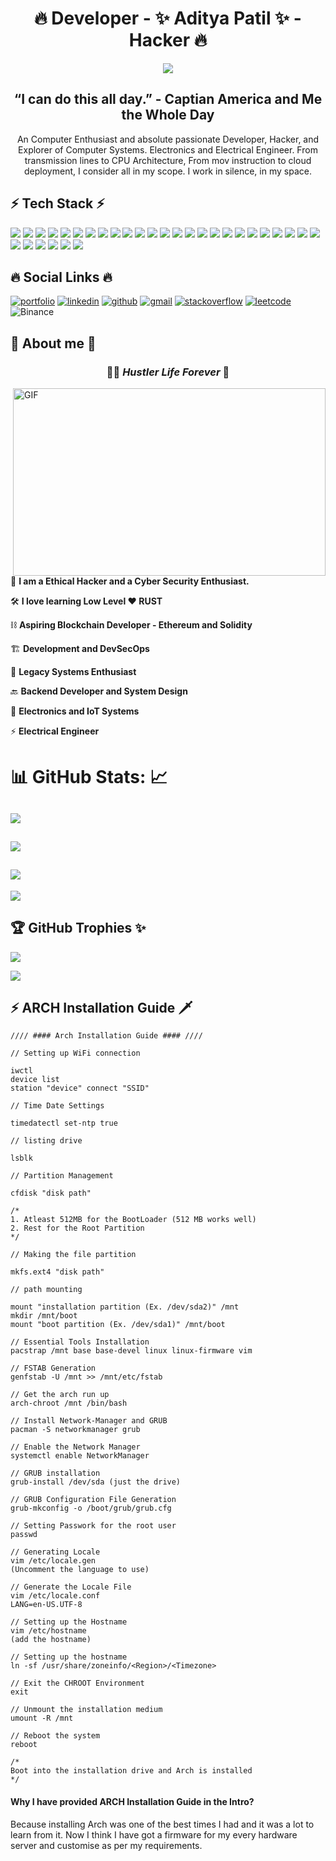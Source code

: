 <h1 align=center> 🔥 Developer - ✨ Aditya Patil ✨  - Hacker 🔥 </h1>

<p align=center>
<img src="https://media.tenor.com/phzTPEhdWXMAAAAC/avengers-captain-america.gif">
</p>

<h2 align=center> “I can do this all day.” - Captian America and Me the Whole Day </h2>

<p align=center> An Computer Enthusiast and absolute passionate Developer, Hacker, and Explorer of Computer Systems. Electronics and Electrical Engineer. From transmission lines to CPU Architecture, From mov instruction to cloud deployment, I consider all in my scope. I work in silence, in my space. </p>

## ⚡️ Tech Stack ⚡️

![](https://img.shields.io/badge/Raspberry%20Pi-A22846?style=for-the-badge&logo=Raspberry%20Pi&logoColor=white)
![](https://img.shields.io/badge/Arduino-00979D?style=for-the-badge&logo=Arduino&logoColor=white)
![](https://img.shields.io/badge/espressif-E7352C?style=for-the-badge&logo=espressif&logoColor=white)
![](https://img.shields.io/badge/Linux-FCC624?style=for-the-badge&logo=linux&logoColor=black)
![](https://img.shields.io/badge/Kali_Linux-557C94?style=for-the-badge&logo=kali-linux&logoColor=white)
![](https://img.shields.io/badge/Ubuntu-E95420?style=for-the-badge&logo=ubuntu&logoColor=white)
![](https://img.shields.io/badge/C-00599C?style=for-the-badge&logo=c&logoColor=white)
![](https://img.shields.io/badge/C%2B%2B-00599C?style=for-the-badge&logo=c%2B%2B&logoColor=white)
![](https://img.shields.io/badge/Python-FFD43B?style=for-the-badge&logo=python&logoColor=blue)
![](https://img.shields.io/badge/Rust-black?style=for-the-badge&logo=rust&logoColor=#E57324)
![](https://img.shields.io/badge/NeoVim-%2357A143.svg?&style=for-the-badge&logo=neovim&logoColor=white)
![](https://img.shields.io/badge/Visual_Studio_Code-0078D4?style=for-the-badge&logo=visual%20studio%20code&logoColor=white)
![](https://img.shields.io/badge/Shell_Script-121011?style=for-the-badge&logo=gnu-bash&logoColor=white)
![](https://img.shields.io/badge/Amazon_AWS-FF9900?style=for-the-badge&logo=amazonaws&logoColor=white)
![](https://img.shields.io/badge/microsoft%20azure-0089D6?style=for-the-badge&logo=microsoft-azure&logoColor=white)
![](https://img.shields.io/badge/Django-092E20?style=for-the-badge&logo=django&logoColor=green)
![](https://img.shields.io/badge/Docker-2CA5E0?style=for-the-badge&logo=docker&logoColor=white)
![](https://img.shields.io/badge/Flask-000000?style=for-the-badge&logo=flask&logoColor=white)
![](https://img.shields.io/badge/kubernetes-326ce5.svg?&style=for-the-badge&logo=kubernetes&logoColor=white)
![](https://img.shields.io/badge/Microsoft-666666?style=for-the-badge&logo=microsoft&logoColor=white)
![](https://img.shields.io/badge/Nginx-009639?style=for-the-badge&logo=nginx&logoColor=white)
![](https://img.shields.io/badge/GIT-E44C30?style=for-the-badge&logo=git&logoColor=white)
![](https://img.shields.io/badge/GNU%20Bash-4EAA25?style=for-the-badge&logo=GNU%20Bash&logoColor=white)
![](https://img.shields.io/badge/iTerm2-000000?style=for-the-badge&logo=iterm2&logoColor=white)
![](https://img.shields.io/badge/powershell-5391FE?style=for-the-badge&logo=powershell&logoColor=white)
![](https://img.shields.io/badge/VMware-231f20?style=for-the-badge&logo=VMware&logoColor=white)
![](https://img.shields.io/badge/apple%20silicon-333333?style=for-the-badge&logo=apple&logoColor=white)
![](https://img.shields.io/badge/Digital_Ocean-0080FF?style=for-the-badge&logo=DigitalOcean&logoColor=white)
![](https://img.shields.io/badge/VIM-%2311AB00.svg?&style=for-the-badge&logo=vim&logoColor=white)
![](https://img.shields.io/badge/Ethereum-3C3C3D?style=for-the-badge&logo=Ethereum&logoColor=white)
![](https://img.shields.io/badge/Solidity-e6e6e6?style=for-the-badge&logo=solidity&logoColor=black)

## 🔥 Social Links 🔥

[![portfolio](https://img.shields.io/badge/my_portfolio-000?style=for-the-badge&logo=ko-fi&logoColor=white)](https://adityapatil.my.canva.site/) 
[![linkedin](https://img.shields.io/badge/linkedin-0A66C2?style=for-the-badge&logo=linkedin&logoColor=white)](https://www.linkedin.com/in/aditya-patil-260a631b2/)
[![github](https://img.shields.io/badge/GitHub-100000?style=for-the-badge&logo=github&logoColor=white)](https://github.com/PythonHacker24)
[![gmail](https://img.shields.io/badge/Gmail-D14836?style=for-the-badge&logo=gmail&logoColor=white)](adityapatil24680@gmail.com)
[![stackoverflow](https://img.shields.io/badge/Stack_Overflow-FE7A16?style=for-the-badge&logo=stack-overflow&logoColor=white)](https://stackoverflow.com/users/22489362/aditya-patil)
[![leetcode](https://img.shields.io/badge/-LeetCode-FFA116?style=for-the-badge&logo=LeetCode&logoColor=black)](https://leetcode.com/Pyth0nHack3r/)
![Binance](https://img.shields.io/badge/Binance-FCD535?style=for-the-badge&logo=binance&logoColor=white)

## 🔎 About me 🔎

<h3 align=center> 🏃‍♂️ <i> Hustler Life Forever </i> 🥤 </h3>

<img height="300" width="500" alt="GIF" align="right" src="https://www.icegif.com/wp-content/uploads/2022/11/icegif-1195.gif">

🥷 <b> I am a Ethical Hacker and a Cyber Security Enthusiast. </b>

🛠️ <b> I love learning Low Level ❤️ RUST </b>

⛓️ <b> Aspiring Blockchain Developer - Ethereum and Solidity </b>

🏗️ <b> Development and DevSecOps </b>

💾 <b> Legacy Systems Enthusiast </b>

🔙 <b> Backend Developer and System Design </b>

🔋 <b> Electronics and IoT Systems </b>

⚡️ <b> Electrical Engineer </b>

# 📊 GitHub Stats: 📈
![](https://github-readme-streak-stats.herokuapp.com/?user=PythonHacker24&theme=tokyonight)<br/>
---
![](https://github-readme-stats.vercel.app/api/top-langs/?username=PythonHacker24&theme=tokyonight)<br/>
---
![](https://github-readme-stats-git-masterrstaa-rickstaa.vercel.app/api?username=PythonHacker24&theme=tokyonight)<br/>
---
![](https://github-profile-summary-cards.vercel.app/api/cards/profile-details?username=PythonHacker24&theme=tokyonight)

## 🏆 GitHub Trophies ✨
![](https://github-profile-trophy.vercel.app/?username=PythonHacker24&theme=tokyonight&no-frame=false&no-bg=true&margin-w)

![](https://hits.seeyoufarm.com/api/count/incr/badge.svg?url=https%3A%2F%2Fgithub.com%2FPythonHacker241212%2Fhit-counter)

## ⚡️ ARCH Installation Guide 🗡️

```
//// #### Arch Installation Guide #### ////

// Setting up WiFi connection

iwctl
device list
station "device" connect "SSID"

// Time Date Settings 

timedatectl set-ntp true

// listing drive

lsblk

// Partition Management 

cfdisk "disk path"

/*
1. Atleast 512MB for the BootLoader (512 MB works well)
2. Rest for the Root Partition
*/

// Making the file partition 

mkfs.ext4 "disk path"

// path mounting 

mount "installation partition (Ex. /dev/sda2)" /mnt 
mkdir /mnt/boot
mount "boot partition (Ex. /dev/sda1)" /mnt/boot

// Essential Tools Installation  
pacstrap /mnt base base-devel linux linux-firmware vim

// FSTAB Generation
genfstab -U /mnt >> /mnt/etc/fstab

// Get the arch run up
arch-chroot /mnt /bin/bash

// Install Network-Manager and GRUB
pacman -S networkmanager grub 

// Enable the Network Manager 
systemctl enable NetworkManager

// GRUB installation
grub-install /dev/sda (just the drive)

// GRUB Configuration File Generation 
grub-mkconfig -o /boot/grub/grub.cfg

// Setting Passwork for the root user
passwd 

// Generating Locale 
vim /etc/locale.gen
(Uncomment the language to use)

// Generate the Locale File 
vim /etc/locale.conf
LANG=en-US.UTF-8

// Setting up the Hostname
vim /etc/hostname 
(add the hostname)

// Setting up the hostname 
ln -sf /usr/share/zoneinfo/<Region>/<Timezone>

// Exit the CHROOT Environment
exit

// Unmount the installation medium
umount -R /mnt

// Reboot the system 
reboot

/*
Boot into the installation drive and Arch is installed 
*/
```
#### Why I have provided ARCH Installation Guide in the Intro? 
Because installing Arch was one of the best times I had and it was a lot to learn from it. Now I think I have got a firmware for my every hardware server and customise as per my requirements. 



